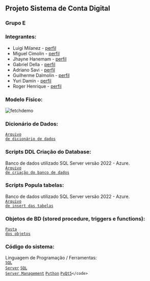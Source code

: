 ## Projeto Sistema de Conta Digital

### Grupo E

### Integrantes:
- Luigi Milanez - [perfil](https://github.com/luigimilanez)
- Miguel Cimolin - [perfil](https://github.com/miguelcimolin)
- Jhayne Hanemam - [perfil](https://github.com/JhayneK)
- Gabriel Della - [perfil](https://github.com/GabrielSouzaDG)
- Adriano Savi  - [perfil](https://github.com/AdrianoReusSavi)
- Guilherme Dalmolin - [perfil](https://github.com/GuiDalmolin)
- Yuri Damin - [perfil](https://github.com/YuriDamin)
- Roger Henrique - [perfil](https://github.com/RogerHenriqueAlvesRodrigues)


### Modelo Físico:
![fetchdemo](https://github.com/luigimilanez/Sistema-de-Conta-Digital/assets/89088603/727f057a-871f-4af1-a3da-5dfb84f7086e)

### Dicionário de Dados:
<code>[Arquivo de dicionário de dados](https://github.com/luigimilanez/Sistema-de-Conta-Digital/blob/main/Dicion%C3%A1rio/Dicionario_de_dados.xlsx)</code>

### Scripts DDL Criação do Database:
Banco de dados utilizado SQL Server versão 2022 - Azure.<br>
<code>[Arquivo de criação do banco de dados](https://github.com/luigimilanez/Sistema-de-Conta-Digital/blob/main/Cria%C3%A7%C3%A3oDB/createDatabase.sql)</code>

### Scripts Popula tabelas:
Banco de dados utilizado SQL Server versão 2022 - Azure.<br>
<code>[Arquivo de insert das tabelas](https://github.com/luigimilanez/Sistema-de-Conta-Digital/blob/main/PopulaTabelas/populaTabela.sql)</code>

### Objetos de BD (stored procedure, triggers e functions):
<code>[Pasta dos objetos](https://github.com/luigimilanez/Sistema-de-Conta-Digital/tree/main/Objetos)</code>
  
### Código do sistema:
Linguagem de Programação / Ferramentas: <br>
<code>[SQL Server](https://www.microsoft.com/pt-br/sql-server/sql-server-downloads)</code>
<code>[SQL Server Management](https://learn.microsoft.com/pt-br/sql/ssms/download-sql-server-management-studio-ssms?view=sql-server-ver16#download-ssms)</code>
<code>[Python](https://www.python.org/downloads/)</code>
<code>[PyQt5](https://pypi.org/project/PyQt5/#:~:text=PyQt5%20is%20a%20comprehensive%20set,platforms%20including%20iOS%20and%20Android.)</code>
